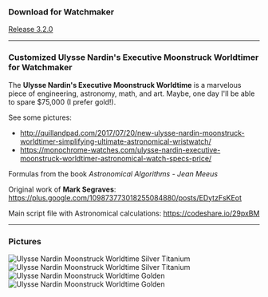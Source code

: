 ### Download for Watchmaker

[Release 3.2.0](../../releases/download/3.2.0/ulysse-nardin-executive-moonstruck-worldtimer-3.2.0.watch)

---

### Customized Ulysse Nardin's Executive Moonstruck Worldtimer for Watchmaker

The **Ulysse Nardin's Executive Moonstruck Worldtime** is a marvelous piece of engineering, astronomy, math, and art. Maybe, one day I'll be able to spare $75,000 (I prefer gold!). 

See some pictures:
- http://quillandpad.com/2017/07/20/new-ulysse-nardin-moonstruck-worldtimer-simplifying-ultimate-astronomical-wristwatch/
- https://monochrome-watches.com/ulysse-nardin-executive-moonstruck-worldtimer-astronomical-watch-specs-price/


Formulas from the book *Astronomical Algorithms - Jean Meeus*

Original work of **Mark Segraves**: https://plus.google.com/109873773018255084880/posts/EDytzFsKEot

Main script file with Astronomical calculations: https://codeshare.io/29pxBM

---

### Pictures

![Ulysse Nardin Moonstruck Worldtime Silver Titanium](../../../www/raw/master/watchmaker/silver1.jpg "Ulysse Nardin Moonstruck Worldtime Titanium")
![Ulysse Nardin Moonstruck Worldtime Silver Titanium](../../../www/raw/master/watchmaker/silver2.jpg "Ulysse Nardin Moonstruck Worldtime Titanium")
![Ulysse Nardin Moonstruck Worldtime Golden](../../../www/raw/master/watchmaker/gold1.jpg "Ulysse Nardin Moonstruck Worldtime Gold")
![Ulysse Nardin Moonstruck Worldtime Golden](../../../www/raw/master/watchmaker/gold2.jpg "Ulysse Nardin Moonstruck Worldtime Gold")
